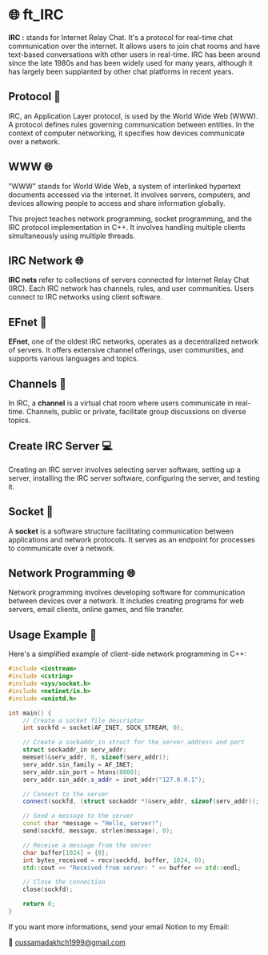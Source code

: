 # 🌐 ft_IRC

**IRC :** stands for Internet Relay Chat. It's a protocol for real-time chat communication over the internet. It allows users to join chat rooms and have text-based conversations with other users in real-time. IRC has been around since the late 1980s and has been widely used for many years, although it has largely been supplanted by other chat platforms in recent years.

## Protocol 📜

IRC, an Application Layer protocol, is used by the World Wide Web (WWW). A protocol defines rules governing communication between entities. In the context of computer networking, it specifies how devices communicate over a network.

## WWW 🌐

"WWW" stands for World Wide Web, a system of interlinked hypertext documents accessed via the internet. It involves servers, computers, and devices allowing people to access and share information globally.

This project teaches network programming, socket programming, and the IRC protocol implementation in C++. It involves handling multiple clients simultaneously using multiple threads.

## IRC Network 🌐

**IRC nets** refer to collections of servers connected for Internet Relay Chat (IRC). Each IRC network has channels, rules, and user communities. Users connect to IRC networks using client software.

## EFnet 🚀

**EFnet**, one of the oldest IRC networks, operates as a decentralized network of servers. It offers extensive channel offerings, user communities, and supports various languages and topics.

## Channels 📢

In IRC, a **channel** is a virtual chat room where users communicate in real-time. Channels, public or private, facilitate group discussions on diverse topics.

## Create IRC Server 💻

Creating an IRC server involves selecting server software, setting up a server, installing the IRC server software, configuring the server, and testing it.

## Socket 🔗

A **socket** is a software structure facilitating communication between applications and network protocols. It serves as an endpoint for processes to communicate over a network.

## Network Programming 🌐

Network programming involves developing software for communication between devices over a network. It includes creating programs for web servers, email clients, online games, and file transfer.

## Usage Example 🚀

Here's a simplified example of client-side network programming in C++:

```cpp
#include <iostream>
#include <cstring>
#include <sys/socket.h>
#include <netinet/in.h>
#include <unistd.h>

int main() {
    // Create a socket file descriptor
    int sockfd = socket(AF_INET, SOCK_STREAM, 0);

    // Create a sockaddr_in struct for the server address and port
    struct sockaddr_in serv_addr;
    memset(&serv_addr, 0, sizeof(serv_addr));
    serv_addr.sin_family = AF_INET;
    serv_addr.sin_port = htons(8080);
    serv_addr.sin_addr.s_addr = inet_addr("127.0.0.1");

    // Connect to the server
    connect(sockfd, (struct sockaddr *)&serv_addr, sizeof(serv_addr));

    // Send a message to the server
    const char *message = "Hello, server!";
    send(sockfd, message, strlen(message), 0);

    // Receive a message from the server
    char buffer[1024] = {0};
    int bytes_received = recv(sockfd, buffer, 1024, 0);
    std::cout << "Received from server: " << buffer << std::endl;

    // Close the connection
    close(sockfd);

    return 0;
}
```
If you want more informations, send your email Notion to my Email:

📧 oussamadakhch1999@gmail.com
